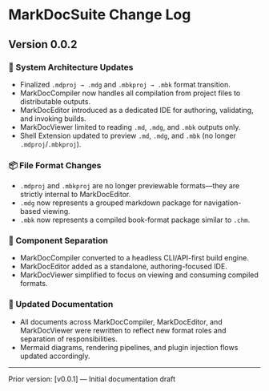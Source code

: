 ﻿# MarkDocSuite Change Log

## Version 0.0.2

### 🔄 System Architecture Updates

* Finalized `.mdproj → .mdg` and `.mbkproj → .mbk` format transition.
* MarkDocCompiler now handles all compilation from project files to distributable outputs.
* MarkDocEditor introduced as a dedicated IDE for authoring, validating, and invoking builds.
* MarkDocViewer limited to reading `.md`, `.mdg`, and `.mbk` outputs only.
* Shell Extension updated to preview `.md`, `.mdg`, and `.mbk` (no longer `.mdproj`/`.mbkproj`).

### 📦 File Format Changes

* `.mdproj` and `.mbkproj` are no longer previewable formats—they are strictly internal to MarkDocEditor.
* `.mdg` now represents a grouped markdown package for navigation-based viewing.
* `.mbk` now represents a compiled book-format package similar to `.chm`.

### 📁 Component Separation

* MarkDocCompiler converted to a headless CLI/API-first build engine.
* MarkDocEditor added as a standalone, authoring-focused IDE.
* MarkDocViewer simplified to focus on viewing and consuming compiled formats.

### 🧠 Updated Documentation

* All documents across MarkDocCompiler, MarkDocEditor, and MarkDocViewer were rewritten to reflect new format roles and separation of responsibilities.
* Mermaid diagrams, rendering pipelines, and plugin injection flows updated accordingly.

---

Prior version: \[v0.0.1] — Initial documentation draft
